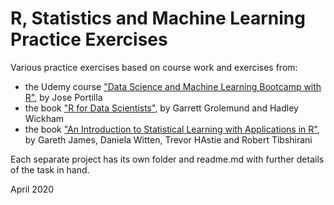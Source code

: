 # R, Statistics and Machine Learning Practice Exercises 

Various practice exercises based on course work and exercises from:

* the Udemy course ["Data Science and Machine Learning Bootcamp with R"](https://www.udemy.com/course/data-science-and-machine-learning-bootcamp-with-r/), by Jose Portilla
* the book ["R for Data Scientists"](https://r4ds.had.co.nz/), by Garrett Grolemund and Hadley Wickham 
* the book ["An Introduction to Statistical Learning with Applications in R"](https://www.StatLearning.com), by Gareth James, Daniela Witten, Trevor HAstie and Robert Tibshirani

Each separate project has its own folder and readme.md with further details of the task in hand.

April 2020


